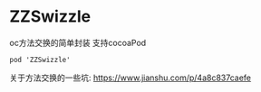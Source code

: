 # ZZSwizzle

oc方法交换的简单封装
支持cocoaPod 

```pod 'ZZSwizzle'```

关于方法交换的一些坑:
https://www.jianshu.com/p/4a8c837caefe
